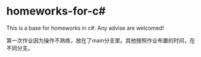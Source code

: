# homeworks-for-c#
This is a base for homeworks in c#.
Any advise are welcomed!

第一次作业因为操作不熟练，放在了main分支里。其他按照作业布置的时间，在不同分支。
